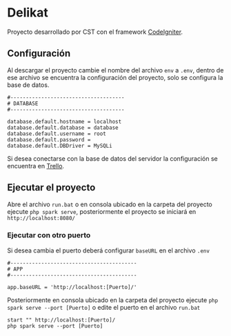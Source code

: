 # Delikat
Proyecto desarrollado por CST con el framework [CodeIgniter](https://www.codeigniter.com/).

## Configuración
Al descargar el proyecto cambie el nombre del archivo `env` a `.env`, dentro de ese archivo se encuentra la configuración del proyecto, solo se configura la base de datos.
```
#-------------------------------------
# DATABASE
#-------------------------------------

database.default.hostname = localhost
database.default.database = database
database.default.username = root
database.default.password =
database.default.DBDriver = MySQLi
```
Si desea conectarse con la base de datos del servidor la configuración se encuentra en [Trello]( https://trello.com/c/Xf4Ms3jk/16-proyecto).

## Ejecutar el proyecto
Abre el archivo `run.bat` o en consola ubicado en la carpeta del proyecto ejecute `php spark serve`, posteriormente el proyecto se iniciará en `http://localhost:8080/`

### Ejecutar con otro puerto
Si desea cambia el puerto deberá configurar `baseURL` en el archivo `.env`
```
#-----------------------------------------
# APP
#-----------------------------------------

app.baseURL = 'http://localhost:[Puerto]/'
```

Posteriormente en consola ubicado en la carpeta del proyecto ejecute `php spark serve --port [Puerto]` o edite el puerto en el archivo `run.bat`
```
start "" http://localhost:[Puerto]/
php spark serve --port [Puerto]
```